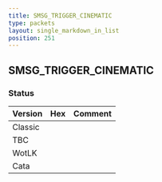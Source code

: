 ```yaml
---
title: SMSG_TRIGGER_CINEMATIC
type: packets
layout: single_markdown_in_list
position: 251
---
```


## SMSG_TRIGGER_CINEMATIC

### Status

Version | Hex | Comment
---------- | ---------- | ---------- 
Classic |  |  
TBC |  |  
WotLK |  |  
Cata |  |  
